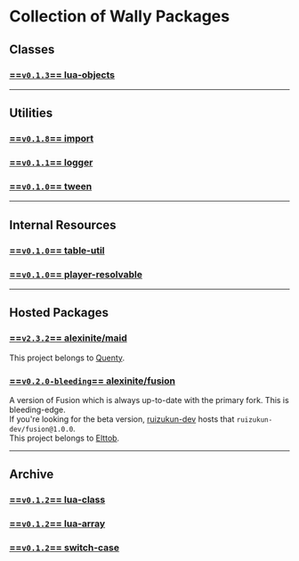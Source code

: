 # Collection of Wally Packages

## Classes
### [==`v0.1.3`== lua-objects](objects/)

-----

## Utilities
### [==`v0.1.8`== import](import/)
### [==`v0.1.1`== logger](logger/)
### [==`v0.1.0`== tween](tween/)

-----

## Internal Resources
### [==`v0.1.0`== table-util](tableUtil/)
### [==`v0.1.0`== player-resolvable](playerResolvable/)

-----

## Hosted Packages
### [==`v2.3.2`== alexinite/maid](https://quenty.github.io/NevermoreEngine/api/maid)
This project belongs to [Quenty](https://github.com/quenty/).

### [==`v0.2.0-bleeding`== alexinite/fusion](https://elttob.uk/Fusion/)
A version of Fusion which is always up-to-date with the primary fork. This is bleeding-edge.<br>
If you're looking for the beta version, [ruizukun-dev](https://github.com/ruizukun-dev/) hosts that `ruizukun-dev/fusion@1.0.0`.<br>
This project belongs to [Elttob](https://github.com/Elttob).

-----

## Archive
### [==`v0.1.2`== lua-class](classes/)
### [==`v0.1.2`== lua-array](arrays/)
### [==`v0.1.2`== switch-case](switch-case/)
